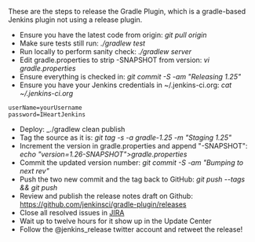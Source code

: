 These are the steps to release the Gradle Plugin, which is a gradle-based
Jenkins plugin not using a release plugin.

* Ensure you have the latest code from origin: _git pull origin_
* Make sure tests still run: _./gradlew test_
* Run locally to perform sanity check: _./gradlew server_
* Edit gradle.properties to strip -SNAPSHOT from version: _vi gradle.properties_
* Ensure everything is checked in: _git commit -S -am "Releasing 1.25"_
* Ensure you have your Jenkins credentials in ~/.jenkins-ci.org: _cat ~/.jenkins-ci.org_
```
userName=yourUsername
password=IHeartJenkins
```
* Deploy: _./gradlew clean publish
* Tag the source as it is: _git tag -s -a gradle-1.25 -m "Staging 1.25"_
* Increment the version in gradle.properties and append "-SNAPSHOT": _echo "version=1.26-SNAPSHOT">gradle.properties_
* Commit the updated version number: _git commit -S -am "Bumping to next rev"_
* Push the two new commit and the tag back to GitHub: _git push --tags && git push_
* Review and publish the release notes draft on Github: https://github.com/jenkinsci/gradle-plugin/releases
* Close all resolved issues in [JIRA](https://issues.jenkins-ci.org/browse/JENKINS-33357?jql=status%20%3D%20Resolved%20AND%20component%20%3D%20gradle-plugin)
* Wait up to twelve hours for it show up in the Update Center
* Follow the @jenkins_release twitter account and retweet the release!
